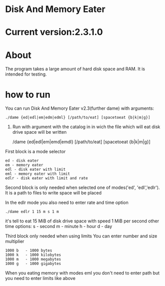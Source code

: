 Disk And Memory Eater
==
Current version:2.3.1.0
==
 About
=
The program takes a large amount of hard disk space and RAM. It is intended for testing.

 how to run
=

You can run Disk And Memory Eater v2.3(further dame) with arguments:

    ./dame {ed|edl|em|edm|edml} [/path/to/eat] [spacetoeat {b|k|m|g}] 

1) Run with argument with the catalog in in wich the file which will eat disk drive space will be written

      /dame {ed|edl|em|emd|emdl} [/path/to/eat] [spacetoeat {b|k|m|g}] 

First block is a mode selector

    ed - disk eater
    em - memory eater
    edl - disk eater with limit
    eml - memory eater with limit
    edlr - disk eater with limit and rate


Second block is only needed when selected one of modes('ed', 'edl','edlr'). 
It is a path to files to write space will be placed

In the edlr mode you also need to enter rate and time option

    ./dame edlr 1 15 m s 1 m
it's tell to eat 15 MiB of disk drive space with speed 1 MiB per second
other time options:
    s - second
    m - minute
    h - hour
    d - day

Third block only needed when using limits
You can enter number and size multiplier

    1000 b   - 1000 bytes
    1000 k   - 1000 kilobytes
    1000 m   - 1000 megabytes
    1000 g   - 1000 gigabytes

When you eating memory with modes eml you don't need to enter path but you need to enter limits like above

